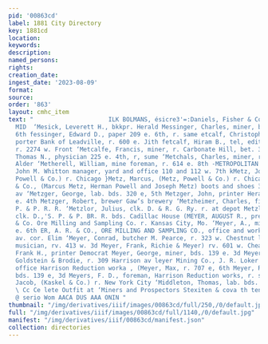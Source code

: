 ```yaml
---
pid: '00863cd'
label: 1881 City Directory
key: 1881cd
location: 
keywords: 
description: 
named_persons: 
rights: 
creation_date: 
ingest_date: '2023-08-09'
format: 
source: 
order: '863'
layout: cmhc_item
text: "                     ILK BOLMANS, ésicre3'=:Daniels, Fisher & Co.’s,  MES 215
  MID  ‘Mesick, Leverett H., bkkpr. Herald Messinger, Charles, miner, bds. 323 e.
  6th fessinger, Edward D., paper 209 e. 6th, r. same etcalf, Christopher, (col’d)
  porter Bank of Leadville, r. 600 e. Jith fetcalf, Hiram B., tel, editor Democrat,
  r. 2274 w. Front ‘Metcalfe, Francis, miner, r. Carbonate Hill, bet. 3d and 4th Metcalfe.
  Thomas N., physician 225 e. 4th, r, sume ‘Metchals, Charles, miner, r. north end
  Alder ‘Metherell, William, mine foreman, r. 614 e. 8th -METROPOLITAN WOOD O0., (incorporated)
  John M. Whitton manager, yard and office 110 and 112 w. 7th kMetz, Joseph, (Metz,
  Powell & Co.) r. Chicago }Metz, Marcus, (Metz, Powell & Co.) r. Chicago Metz, Powell
  & Co., (Marcus Metz, Herman Powell and Joseph Metz) boots and shoes 311 Harrison
  av ‘Metzger, George, lab. bds. 320 e, 5th Metzger, John, printer Herald, r. 397
  e. 4th Metzger, Robert, brewer Gaw’s brewery ‘Metzheimer, Charles, fireman D., 8.
  P. & P. R. R. ‘Metzlor, Julius, clk. D. & R. G. Ry. r. at depot Metzler, Pablo,
  clk. D.,'S. P. & P. BR. R. bds. Cadillac House (MEYER, AUGUST R., prest. A. R. Meyer
  & Co. Ore Milling and Sampling Co. r. Kansas City, Mo. ‘Meyer, A., mining, r. 120
  e. 6th ER, A. R. & CO., ORE MILLING AND SAMPLING CO., office and works Harrison
  av. cor. Elim ‘Meyer, Conrad, butcher M. Pearce, r. 323 w. Chestnut leyer, Ernst,
  musician, rv. 413 w. 3d Meyer, Frank, Richie & Meyer) rv. 601 w. Cheatnut eyer,
  Frank H., printer Democrat Meyer, George, miner, bds. 139 e. 3d Meyer, Lewis, jeweler
  Goldstein & Brodie, r. 309 Harrison av leyer Mining Co., J. R. Loker agt. and manager,
  office Harrison Reduction worka , (Meyer, Max, r. 707 e, 6th Meyer, Richard, miner,
  bds. 139 e, 3d Meyers, F. D., foreman, Harrison Reduction works, r. same ‘Michaelis,
  Jacob, (Kaskel & Co.) r. New York City ‘Middleton, Thomas, lab. bds. 184 ©. 5th
  \ Cc Ce lete Outfit at ‘Miners and Prospectors Stexiten & cova th ten coasts,        ‘camara
  @ serio Wom AACA DUS AAA ONIN "
thumbnail: "/img/derivatives/iiif/images/00863cd/full/250,/0/default.jpg"
full: "/img/derivatives/iiif/images/00863cd/full/1140,/0/default.jpg"
manifest: "/img/derivatives/iiif/00863cd/manifest.json"
collection: directories
---
```

